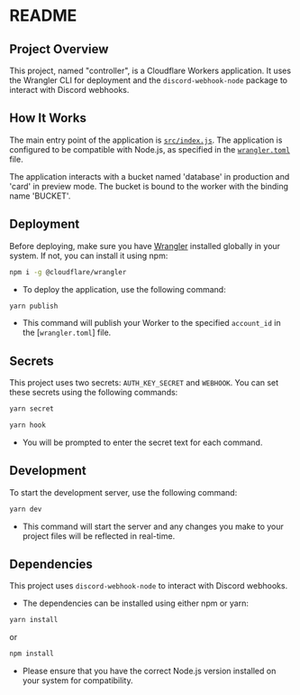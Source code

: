 # README

## Project Overview

This project, named "controller", is a Cloudflare Workers application. It uses the Wrangler CLI for deployment and the `discord-webhook-node` package to interact with Discord webhooks.

## How It Works

The main entry point of the application is [`src/index.js`](command:_github.copilot.openRelativePath?%5B%22src%2Findex.js%22%5D "src/index.js"). The application is configured to be compatible with Node.js, as specified in the [`wrangler.toml`](command:_github.copilot.openRelativePath?%5B%22wrangler.toml%22%5D "wrangler.toml") file.

The application interacts with a bucket named 'database' in production and 'card' in preview mode. The bucket is bound to the worker with the binding name 'BUCKET'.

## Deployment

Before deploying, make sure you have [Wrangler](https://developers.cloudflare.com/workers/cli-wrangler/install-update) installed globally in your system. If not, you can install it using npm:

```sh
npm i -g @cloudflare/wrangler
```

- To deploy the application, use the following command:

```sh
yarn publish
```

- This command will publish your Worker to the specified `account_id` in the [`wrangler.toml`] file.

## Secrets

This project uses two secrets: `AUTH_KEY_SECRET` and `WEBHOOK`. You can set these secrets using the following commands:

```sh
yarn secret
```

```sh
yarn hook
```

- You will be prompted to enter the secret text for each command.

## Development

To start the development server, use the following command:

```sh
yarn dev
```

- This command will start the server and any changes you make to your project files will be reflected in real-time.

## Dependencies

This project uses `discord-webhook-node` to interact with Discord webhooks.

- The dependencies can be installed using either npm or yarn:

```sh
yarn install
```

or

```sh
npm install
```

- Please ensure that you have the correct Node.js version installed on your system for compatibility.
